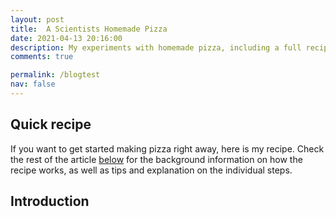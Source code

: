 ```yaml
---
layout: post
title:  A Scientists Homemade Pizza
date: 2021-04-13 20:16:00
description: My experiments with homemade pizza, including a full recipe.
comments: true

permalink: /blogtest
nav: false
---
```


## Quick recipe
If you want to get started making pizza right away, here is my recipe. 
Check the rest of the article [below](#introduction) for the background information on how the recipe works, 
as well as tips and explanation on the individual steps.

## Introduction
